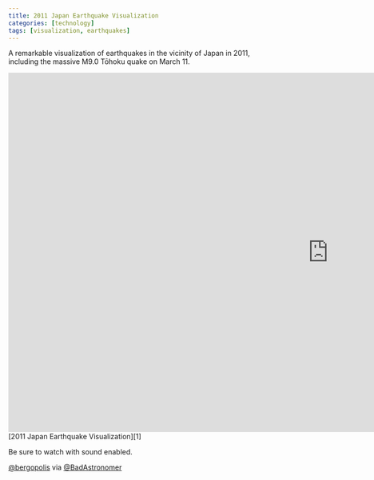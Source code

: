 ```yaml
---
title: 2011 Japan Earthquake Visualization
categories: [technology]
tags: [visualization, earthquakes]
---
```


A remarkable visualization of earthquakes in the vicinity of Japan in 2011, including the massive M9.0 Tōhoku quake on March 11.

<aside class="wide">
	<iframe width="1280" height="720" src="http://www.youtube.com/embed/eKp5cA2sM28" frameborder="0" allowfullscreen></iframe>
</aside>
[2011 Japan Earthquake Visualization][1]
  
Be sure to watch with sound enabled.

[@bergopolis][2] via [@BadAstronomer][3]

   [1]: http://youtu.be/eKp5cA2sM28
   [2]: http://twitter.com/bergopolis/status/165685074979852288
   [3]: http://twitter.com/BadAstronomer/status/165700322336063488

